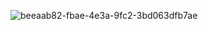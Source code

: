![beeaab82-fbae-4e3a-9fc2-3bd063dfb7ae](https://github.com/user-attachments/assets/a1e4cb76-08d9-4524-a653-a14bf45ed6a8)
